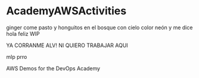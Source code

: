 # AcademyAWSActivities
ginger come pasto y honguitos en el bosque con cielo color neón y me dice hola feliz 
WIP

YA CORRANME ALV! NI QUIERO TRABAJAR AQUI

mlp prro 

AWS Demos for the DevOps Academy
